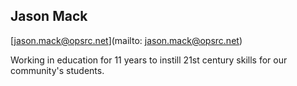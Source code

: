 ## Jason Mack

[jason.mack@opsrc.net](mailto: jason.mack@opsrc.net)

Working in education for 11 years to instill 21st century skills for our community's students.
